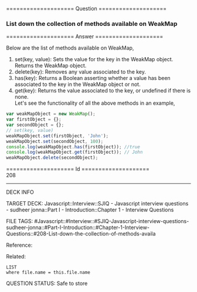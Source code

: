 ==================== Question ====================  

### List down the collection of methods available on WeakMap  

==================== Answer ====================  

Below are the list of methods available on WeakMap,

1. set(key, value): Sets the value for the key in the WeakMap object. Returns
   the WeakMap object.
2. delete(key): Removes any value associated to the key.
3. has(key): Returns a Boolean asserting whether a value has been associated to
   the key in the WeakMap object or not.
4. get(key): Returns the value associated to the key, or undefined if there is
   none.  
   Let's see the functionality of all the above methods in an example,

```javascript
var weakMapObject = new WeakMap();
var firstObject = {};
var secondObject = {};
// set(key, value)
weakMapObject.set(firstObject, 'John');
weakMapObject.set(secondObject, 100);
console.log(weakMapObject.has(firstObject)); //true
console.log(weakMapObject.get(firstObject)); // John
weakMapObject.delete(secondObject);
```

==================== Id ====================  
208
<!--ID: 1707879832589-->

---

DECK INFO

TARGET DECK: Javascript::Interview::SJIQ - Javascript interview questions - sudheer jonna::Part I - Introduction::Chapter 1 - Interview Questions

FILE TAGS: #Javascript::#Interview::#SJIQ-Javascript-interview-questions-sudheer-jonna::#Part-I-Introduction::#Chapter-1-Interview-Questions::#208-List-down-the-collection-of-methods-availa

Reference:

Related:

```dataview
LIST
where file.name = this.file.name
```
QUESTION STATUS: Safe to store
